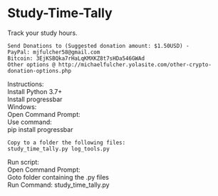 # Study-Time-Tally
Track your study hours.

    Send Donations to (Suggested donation amount: $1.50USD) -
    PayPal: mjfulcher58@gmail.com
    Bitcoin: 3EjKSBQka7rHaLqKMXKZ8t7sHDa546GWAd
    Other options @ http://michaelfulcher.yolasite.com/other-crypto-donation-options.php

Instructions:<br />
Install Python 3.7+<br />
Install progressbar<br />
    Windows:<br />
    Open Command Prompt:<br />
    Use command:<br />
        pip install progressbar<br />
        
    Copy to a folder the following files:
    study_time_tally.py log_tools.py
    
Run script:<br />
    Open Command Prompt:<br />
    Goto folder containing the .py files<br />
    Run Command: study_time_tally.py<br />
